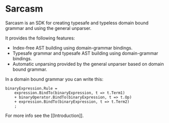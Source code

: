Sarcasm
=======
Sarcasm is an SDK for creating typesafe and typeless domain bound grammar and using the general unparser.

It provides the following features:

  - Index-free AST building using domain-grammar bindings.
  - Typesafe grammar and typesafe AST building using domain-grammar bindings.
  - Automatic unparsing provided by the general unparser based on domain bound grammar.

In a domain bound grammar you can write this:

```
binaryExpression.Rule =
    expression.BindTo(binaryExpression, t => t.Term1)
    + binaryOperator.BindTo(binaryExpression, t => t.Op)
    + expression.BindTo(binaryExpression, t => t.Term2)
    ;
```

For more info see the [[Introduction]].
